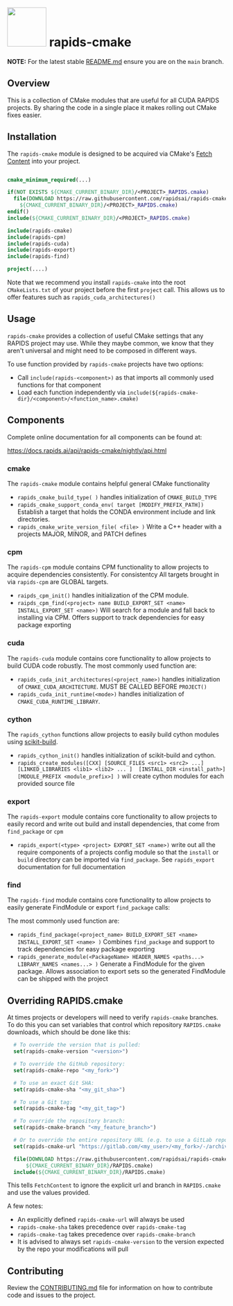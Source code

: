 # <div align="left"><img src="https://rapids.ai/assets/images/rapids_logo.png" width="90px"/>&nbsp;rapids-cmake</div>

**NOTE:** For the latest stable [README.md](https://github.com/rapidsai/rapids-cmake/blob/main/README.md) ensure you are on the `main` branch.

## Overview

This is a collection of CMake modules that are useful for all CUDA RAPIDS
projects. By sharing the code in a single place it makes rolling out CMake
fixes easier.


## Installation

The `rapids-cmake` module is designed to be acquired via CMake's [Fetch
Content](https://cmake.org/cmake/help/latest/module/FetchContent.html) into your project.

```cmake

cmake_minimum_required(...)

if(NOT EXISTS ${CMAKE_CURRENT_BINARY_DIR}/<PROJECT>_RAPIDS.cmake)
  file(DOWNLOAD https://raw.githubusercontent.com/rapidsai/rapids-cmake/branch-<VERSION_MAJOR>.<VERSION_MINOR>/RAPIDS.cmake
    ${CMAKE_CURRENT_BINARY_DIR}/<PROJECT>_RAPIDS.cmake)
endif()
include(${CMAKE_CURRENT_BINARY_DIR}/<PROJECT>_RAPIDS.cmake)

include(rapids-cmake)
include(rapids-cpm)
include(rapids-cuda)
include(rapids-export)
include(rapids-find)

project(....)
```

Note that we recommend you install `rapids-cmake` into the root `CMakeLists.txt` of
your project before the first `project` call. This allows us to offer features such as
`rapids_cuda_architectures()`

## Usage

`rapids-cmake` provides a collection of useful CMake settings that any RAPIDS project may use.
While they maybe common, we know that they aren't universal and might need to be composed in
different ways.

To use function provided by `rapids-cmake` projects have two options:
- Call `include(rapids-<component>)` as that imports all commonly used functions for that component
- Load each function independently via `include(${rapids-cmake-dir}/<component>/<function_name>.cmake)`


## Components

Complete online documentation for all components can be found at:

  https://docs.rapids.ai/api/rapids-cmake/nightly/api.html


### cmake
The `rapids-cmake` module contains helpful general CMake functionality

- `rapids_cmake_build_type( )` handles initialization of `CMAKE_BUILD_TYPE`
- `rapids_cmake_support_conda_env( target [MODIFY_PREFIX_PATH])` Establish a target that holds the CONDA environment
  include and link directories.
- `rapids_cmake_write_version_file( <file> )` Write a C++ header with a projects MAJOR, MINOR, and PATCH defines

### cpm

The `rapids-cpm` module contains CPM functionality to allow projects to acquire dependencies consistently.
For consistentcy All targets brought in via `rapids-cpm` are GLOBAL targets.

- `raipds_cpm_init()` handles initialization of the CPM module.
- `raipds_cpm_find(<project> name BUILD_EXPORT_SET <name> INSTALL_EXPORT_SET <name>)` Will search for a module and fall back to installing via CPM. Offers support to track dependencies for easy package exporting

### cuda

The `rapids-cuda` module contains core functionality to allow projects to build CUDA code robustly.
The most commonly used function are:

- `rapids_cuda_init_architectures(<project_name>)` handles initialization of `CMAKE_CUDA_ARCHITECTURE`. MUST BE CALLED BEFORE `PROJECT()`
- `rapids_cuda_init_runtime(<mode>)` handles initialization of `CMAKE_CUDA_RUNTIME_LIBRARY`.

### cython

The `rapids_cython` functions allow projects to easily build cython modules using
[scikit-build](https://scikit-build.readthedocs.io/en/latest/).

- `rapids_cython_init()` handles initialization of scikit-build and cython.
- `rapids_create_modules([CXX] [SOURCE_FILES <src1> <src2> ...] [LINKED_LIBRARIES <lib1> <lib2> ... ]  [INSTALL_DIR <install_path>] [MODULE_PREFIX <module_prefix>] )` will create cython modules for each provided source file


### export

The `rapids-export` module contains core functionality to allow projects to easily record and write out
build and install dependencies, that come from `find_package` or `cpm`

- `rapids_export(<type> <project> EXPORT_SET <name>)` write out all the require components of a
  projects config module so that the `install` or `build` directory can be imported via `find_package`. See `rapids_export` documentation for full documentation


### find

The `rapids-find` module contains core functionality to allow projects to easily generate FindModule
or export `find_package` calls:

The most commonly used function are:

- `rapids_find_package(<project_name> BUILD_EXPORT_SET <name> INSTALL_EXPORT_SET <name> )` Combines `find_package` and support to track dependencies for easy package exporting
- `rapids_generate_module(<PackageName> HEADER_NAMES <paths...> LIBRARY_NAMES <names...> )` Generate a FindModule for the given package. Allows association to export sets so the generated FindModule can be shipped with the project

## Overriding RAPIDS.cmake

At times projects or developers will need to verify ``rapids-cmake`` branches. To do this you can set variables that control which repository ``RAPIDS.cmake`` downloads, which should be done like this:

```cmake
  # To override the version that is pulled:
  set(rapids-cmake-version "<version>")

  # To override the GitHub repository:
  set(rapids-cmake-repo "<my_fork>")

  # To use an exact Git SHA:
  set(rapids-cmake-sha "<my_git_sha>")

  # To use a Git tag:
  set(rapids-cmake-tag "<my_git_tag>")

  # To override the repository branch:
  set(rapids-cmake-branch "<my_feature_branch>")

  # Or to override the entire repository URL (e.g. to use a GitLab repo):
  set(rapids-cmake-url "https://gitlab.com/<my_user>/<my_fork>/-/archive/<my_branch>/<my_fork>-<my_branch>.zip")

  file(DOWNLOAD https://raw.githubusercontent.com/rapidsai/rapids-cmake/branch-22.10/RAPIDS.cmake
      ${CMAKE_CURRENT_BINARY_DIR}/RAPIDS.cmake)
  include(${CMAKE_CURRENT_BINARY_DIR}/RAPIDS.cmake)
```

This tells ``FetchContent`` to ignore the explicit url and branch in ``RAPIDS.cmake`` and use the
values provided.

A few notes:

- An explicitly defined ``rapids-cmake-url`` will always be used
- `rapids-cmake-sha` takes precedence over `rapids-cmake-tag`
- `rapids-cmake-tag` takes precedence over `rapids-cmake-branch`
- It is advised to always set `rapids-cmake-version` to the version expected by the repo your modifications will pull

## Contributing

Review the [CONTRIBUTING.md](https://github.com/rapidsai/rapids-cmake/blob/main/CONTRIBUTING.md) file for information on how to contribute code and issues to the project.
